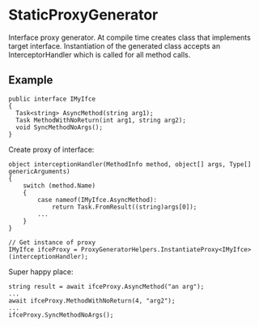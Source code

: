 # StaticProxyGenerator
Interface proxy generator.
At compile time creates class that implements target interface. Instantiation of the generated class accepts an InterceptorHandler which is called for all method calls.

## Example

```
public interface IMyIfce
{
  Task<string> AsyncMethod(string arg1);
  Task MethodWithNoReturn(int arg1, string arg2);
  void SyncMethodNoArgs();
}
```
Create proxy of interface:
```
object interceptionHandler(MethodInfo method, object[] args, Type[] genericArguments)
{
    switch (method.Name)
    {
        case nameof(IMyIfce.AsyncMethod): 
            return Task.FromResult((string)args[0]);
        ... 
    }
}

// Get instance of proxy
IMyIfce ifceProxy = ProxyGeneratorHelpers.InstantiateProxy<IMyIfce>(interceptionHandler);
```
Super happy place:
```
string result = await ifceProxy.AsyncMethod("an arg");
...
await ifceProxy.MethodWithNoReturn(4, "arg2");
...
ifceProxy.SyncMethodNoArgs();
```
